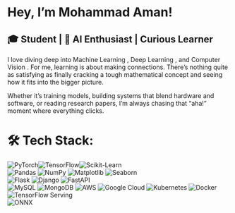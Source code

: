 
#  Hey, I’m Mohammad Aman!
## 🎓 Student |  🤖 AI Enthusiast | Curious Learner

I love diving deep into Machine Learning , Deep Learning , and Computer Vision . For me, learning is about making connections. There’s nothing quite as satisfying as finally cracking a tough mathematical concept and seeing how it fits into the bigger picture.

Whether it’s training models, building systems that blend hardware and software, or reading research papers, I’m always chasing that “aha!” moment where everything clicks.


# 🛠️ Tech Stack:



![PyTorch](https://img.shields.io/badge/PyTorch-%23EE4C2C.svg?style=flat&logo=pytorch&logoColor=white)![TensorFlow](https://img.shields.io/badge/TensorFlow-%23FF6F00.svg?style=flat&logo=tensorflow&logoColor=white)![Scikit-Learn](https://img.shields.io/badge/Scikit--Learn-%23F7931E.svg?style=flat&logo=scikit-learn&logoColor=white)   
![Pandas](https://img.shields.io/badge/Pandas-%23150458.svg?style=flat&logo=pandas&logoColor=white) ![NumPy](https://img.shields.io/badge/NumPy-%23013243.svg?style=flat&logo=numpy&logoColor=white) 
![Matplotlib](https://img.shields.io/badge/Matplotlib-%23FF5733.svg?style=flat&logo=matplotlib&logoColor=white) ![Seaborn](https://img.shields.io/badge/Seaborn-%234B8BBE.svg?style=flat&logo=python&logoColor=white)  
![Flask](https://img.shields.io/badge/Flask-%23000000.svg?style=flat&logo=flask&logoColor=white)  ![Django](https://img.shields.io/badge/Django-%23092E20.svg?style=flat&logo=django&logoColor=white) ![FastAPI](https://img.shields.io/badge/FastAPI-%2300C7B7.svg?style=flat&logo=fastapi&logoColor=white)  
![MySQL](https://img.shields.io/badge/MySQL-%2300758F.svg?style=flat&logo=mysql&logoColor=white)  ![MongoDB](https://img.shields.io/badge/MongoDB-%2347A248.svg?style=flat&logo=mongodb&logoColor=white) 
![AWS](https://img.shields.io/badge/AWS-%23FF9900.svg?style=flat&logo=amazon-aws&logoColor=white)  ![Google Cloud](https://img.shields.io/badge/GCP-%234285F4.svg?style=flat&logo=google-cloud&logoColor=white)  ![Kubernetes](https://img.shields.io/badge/Kubernetes-%23326CE5.svg?style=flat&logo=kubernetes&logoColor=white) 
![Docker](https://img.shields.io/badge/Docker-%230db7ed.svg?style=flat&logo=docker&logoColor=white)  ![TensorFlow Serving](https://img.shields.io/badge/TensorFlow%20Serving-%23FF6F00.svg?style=flat&logo=tensorflow&logoColor=white)  
![ONNX](https://img.shields.io/badge/ONNX-%2300599C.svg?style=flat&logo=onnx&logoColor=white)  

 
